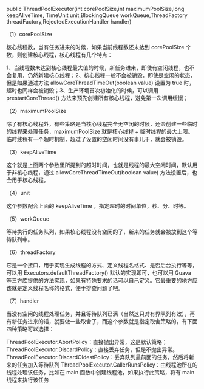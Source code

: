 public ThreadPoolExecutor(int corePoolSize,int maximumPoolSize,long keepAliveTime,
TimeUnit unit,BlockingQueue<Runnable> workQueue,ThreadFactory threadFactory,RejectedExecutionHandler handler)

（1）corePoolSize

核心线程数，当有任务进来的时候，如果当前线程数还未达到 corePoolSize 个数，则创建核心线程，核心线程有几个特点：

1、当线程数未达到核心线程最大值的时候，新任务进来，即使有空闲线程，也不会复用，仍然新建核心线程；2、核心线程一般不会被销毁，即使是空闲的状态，但是如果通过方法 allowCoreThreadTimeOut(boolean value) 设置为 true 时，超时也同样会被销毁；3、生产环境首次初始化的时候，可以调用 prestartCoreThread() 方法来预先创建所有核心线程，避免第一次调用缓慢；

（2）maximumPoolSize

除了有核心线程外，有些策略是当核心线程完全无空闲的时候，还会创建一些临时的线程来处理任务，maximumPoolSize 就是核心线程 + 临时线程的最大上限。临时线程有一个超时机制，超过了设置的空闲时间没有事儿干，就会被销毁。

（3）keepAliveTime

这个就是上面两个参数里所提到的超时时间，也就是线程的最大空闲时间，默认用于非核心线程，通过 allowCoreThreadTimeOut(boolean value) 方法设置后，也会用于核心线程。

（4）unit

这个参数配合上面的 keepAliveTime ，指定超时的时间单位，秒、分、时等。

（5）workQueue

等待执行的任务队列，如果核心线程没有空闲的了，新来的任务就会被放到这个等待队列中。

（6）threadFactory

它是一个接口，用于实现生成线程的方式、定义线程名格式、是否后台执行等等，可以用 Executors.defaultThreadFactory() 默认的实现即可，也可以用 Guava 等三方库提供的方法实现，如果有特殊要求的话可以自己定义。它最重要的地方应该就是定义线程名称的格式，便于排查问题了吧。

（7）handler

当没有空闲的线程处理任务，并且等待队列已满（当然这只对有界队列有效），再有新任务进来的话，就要做一些取舍了，而这个参数就是指定取舍策略的，有下面四种策略可以选择：

ThreadPoolExecutor.AbortPolicy：直接抛出异常，这是默认策略；
ThreadPoolExecutor.DiscardPolicy：直接丢弃任务，但是不抛出异常。
ThreadPoolExecutor.DiscardOldestPolicy：丢弃队列最前面的任务，然后将新来的任务加入等待队列
ThreadPoolExecutor.CallerRunsPolicy：由线程池所在的线程处理该任务，比如在 main 函数中创建线程池，如果执行此策略，将有 main 线程来执行该任务


